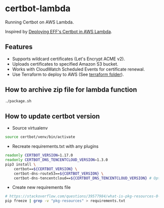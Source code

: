 # certbot-lambda

Running Certbot on AWS Lambda.

Inspired by [Deploying EFF's Certbot in AWS Lambda](https://arkadiyt.com/2018/01/26/deploying-effs-certbot-in-aws-lambda/).

## Features

- Supports wildcard certificates (Let's Encrypt ACME v2).
- Uploads certificates to specified Amazon S3 bucket.
- Works with CloudWatch Scheduled Events for certificate renewal.
- Use Terraform to deploy to AWS (See [terraform folder](terraform)).

## How to archive zip file for lambda function
```bash
./package.sh
```

## How to update certbot version

- Source virtualenv
```bash
source certbot/venv/bin/activate
```
- Recreate requirements.txt with any plugins
```bash
readonly CERTBOT_VERSION=1.17.0
readonly CERTBOT_DNS_TENCENTCLOUD_VERSION=1.3.0
pip3 install \
    certbot==${CERTBOT_VERSION} \
    certbot-dns-route53==${CERTBOT_VERSION} \ 
    certbot-dns-tencentcloud==${CERTBOT_DNS_TENCENTCLOUD_VERSION} # Optional dns plugin
```
- Create new requirements file
```bash
# https://stackoverflow.com/questions/39577984/what-is-pkg-resources-0-0-0-in-output-of-pip-freeze-command
pip freeze | grep -v "pkg-resources" > requirements.txt
```
